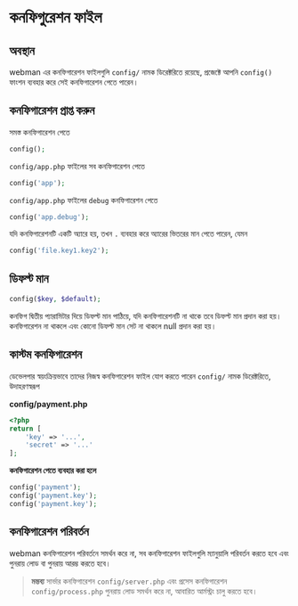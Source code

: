 # কনফিগুরেশন ফাইল

## অবস্থান
webman এর কনফিগারেশন ফাইলগুলি `config/` নামক ডিরেক্টরিতে রয়েছে, প্রজেক্টে আপনি `config()` ফাংশন ব্যবহার করে সেই কনফিগারেশন পেতে পারেন।

## কনফিগারেশন প্রাপ্ত করুন

সমস্ত কনফিগারেশন পেতে
```php
config();
```

`config/app.php` ফাইলের সব কনফিগারেশন পেতে
```php
config('app');
```

`config/app.php` ফাইলের `debug` কনফিগারেশন পেতে
```php
config('app.debug');
```

যদি কনফিগারেশনটি একটি অ্যারে হয়, তখন `.` ব্যবহার করে অ্যারের ভিতরের মান পেতে পারেন, যেমন
```php
config('file.key1.key2');
```

## ডিফল্ট মান
```php
config($key, $default);
```
কনফিগ দ্বিতীয় প্যারামিটার দিয়ে ডিফল্ট মান পাঠিয়ে, যদি কনফিগারেশনটি না থাকে তবে ডিফল্ট মান প্রদান করা হয়। কনফিগারেশন না থাকলে এবং কোনো ডিফল্ট মান সেট না থাকলে null প্রদান করা হয়।

## কাস্টম কনফিগারেশন
ডেভেলপার স্বয়ংক্রিয়ভাবে তাদের নিজস্ব কনফিগারেশন ফাইল যোগ করতে পারেন `config/` নামক ডিরেক্টরিতে, উদাহরণস্বরূপ

**config/payment.php**

```php
<?php
return [
    'key' => '...',
    'secret' => '...'
];
```

**কনফিগারেশন পেতে ব্যবহার করা হলে**
```php
config('payment');
config('payment.key');
config('payment.key');
```

## কনফিগারেশন পরিবর্তন
webman কনফিগারেশন পরিবর্তনে সমর্থন করে না, সব কনফিগারেশন ফাইলগুলি ম্যানুয়ালি পরিবর্তন করতে হবে এবং পুনরায় লোড বা পুনরায় আরম্ভ করতে হবে।
> **মন্তব্য**
> সার্ভার কনফিগারেশন `config/server.php` এবং প্রসেস কনফিগারেশন `config/process.php` পুনরায় লোড সমর্থন করে না, আবারিত আর্মস্ট্রং চালু করতে হবে।
